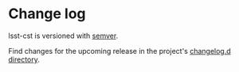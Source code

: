 # Change log

lsst-cst is versioned with [semver](https://semver.org/).

Find changes for the upcoming release in the project's [changelog.d directory](https://github.com/lsst/lsst-cst/tree/main/changelog.d/).

<!-- scriv-insert-here -->
